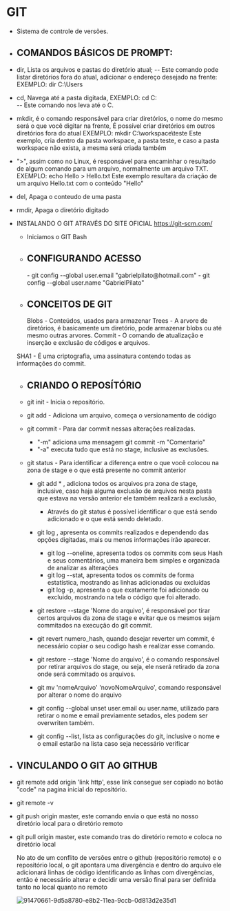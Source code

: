 # GIT

- Sistema de controle de versões.

- <h2> COMANDOS BÁSICOS DE PROMPT: </h2>

- dir, Lista os arquivos e pastas do diretório atual; -- Este comando pode listar diretórios fora do atual, adicionar o endereço desejado na frente:
  EXEMPLO: dir C:\Users
  
- cd, Navega até a pasta digitada, 
  EXEMPLO: cd C:\
    -- Este comando nos leva até o C.

- mkdir, é o comando responsável para criar diretórios, o nome do mesmo será o que você digitar na frente,
  É possível criar diretórios em outros diretórios fora do atual
    EXEMPLO: mkdir C:\workspace\teste 
      Este exemplo, cria dentro da pasta workspace, a pasta teste, e caso a pasta workspace não exista, a mesma será criada também
      
 - ">", assim como no Linux, é responsável para encaminhar o resultado de algum comando para um arquivo, normalmente um arquivo TXT.
  EXEMPLO: echo Hello > Hello.txt 
    Este exemplo resultara da criação de um arquivo Hello.txt com o conteúdo "Hello"
 
 - del, Apaga o conteudo de uma pasta
 - rmdir, Apaga o diretório digitado

- INSTALANDO O GIT ATRAVÉS DO SITE OFICIAL https://git-scm.com/
    - Iniciamos o GIT Bash
    
    - <h2> CONFIGURANDO ACESSO </h2>
      - git config --global user.email "gabrielpilato@hotmail.com"
      - git config --global user.name "GabrielPilato"

    - <h2> CONCEITOS DE GIT </h2>
      Blobs - Conteúdos, usados para armazenar
      Trees - A arvore de diretórios, é basicamente um diretório, pode armazenar blobs ou até mesmo outras arvores.
      Commit - O comando de atualização e inserção e exclusão de códigos e arquivos.

    SHA1 - É uma criptografia, uma assinatura contendo todas as informações do commit.

    - <h2> CRIANDO O REPOSÍTÓRIO </h2>
    - git init - Inicia o repositório.
    - git add - Adiciona um arquivo, começa o versionamento de código
    - git commit - Para dar commit nessas alterações realizadas.
      - "-m" adiciona uma mensagem git commit -m "Comentario"
      - "-a" executa tudo que está no stage, inclusive as exclusões.
    - git status - Para identificar a diferença entre o que você colocou na zona de stage e o que está presente no commit anterior

      - git add * , adiciona todos os arquivos pra zona de stage, inclusive, caso haja alguma exclusão de arquivos nesta pasta que estava na versão anterior
      ele também realizará a exclusão,
        - Através do git status é possível identificar o que está sendo adicionado  e o que está sendo deletado.

      - git log , apresenta os commits realizados e dependendo das opções digitadas, mais ou menos informações irão aparecer.
          - git log --oneline, apresenta todos os commits com seus Hash e seus comentários, uma maneira bem simples e organizada de analizar as alterações
          - git log --stat, apresenta todos os commits de forma estatística, mostrando as linhas adicionadas ou excluídas
          - git log -p, apresenta o que exatamente foi adicionado ou excluido, mostrando na tela o código que foi alterado.

      - git restore --stage 'Nome do arquivo', é responsável por tirar certos arquivos da zona de stage e evitar que os mesmos sejam commitados na execução do git commit.
      - git revert numero_hash, quando desejar reverter um commit, é necessário copiar o seu codigo hash e realizar esse comando.
      - git restore --stage 'Nome do arquivo', é o comando responsável por retirar arquivos do stage, ou seja, ele nserá retirado da zona onde será commitado os arquivos.
      - git mv 'nomeArquivo' 'novoNomeArquivo', comando responsável por alterar o nome do arquivo
      - git config --global unset user.email ou user.name, utilizado para retirar o nome e email previamente setados, eles podem ser overwriten também.
      - git config --list, lista as configurações do git, inclusive o nome e o email estarão na lista caso seja necessário verificar

- <h2> VINCULANDO O GIT AO GITHUB </h2>
- git remote add origin 'link http', esse link consegue ser copiado no botão "code" na pagina inicial do repositório.
- git remote -v
- git push origin master, este comando envia o que está no nosso diretório local para o diretório remoto

- git pull origin master, este comando tras do diretório remoto e coloca no diretório local

    No ato de um conflito de versões entre o github (repositório remoto) e o repositório local, o git apontara uma divergência e dentro do arquivo
  ele adicionará linhas de código identificando as linhas com divergências, então é necessário alterar e decidir uma versão final para ser definida tanto no local quanto
  no remoto
  
  ![91470661-9d5a8780-e8b2-11ea-9ccb-0d813d2e35d1](https://github.com/GabrielPilato/Funtec/assets/40001302/dd32c05a-987d-4d87-9dea-4d236c557cd2)

  

    
